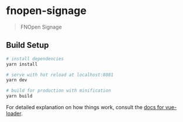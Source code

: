 # fnopen-signage

> FNOpen Signage

## Build Setup

``` bash
# install dependencies
yarn install

# serve with hot reload at localhost:8081
yarn dev

# build for production with minification
yarn build
```

For detailed explanation on how things work, consult the [docs for vue-loader](http://vuejs.github.io/vue-loader).
